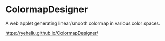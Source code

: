 # ColormapDesigner
A web applet generating linear/smooth colormap in various color spaces.
 
https://yeheliu.github.io/ColormapDesigner/
